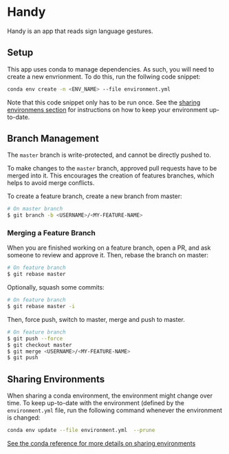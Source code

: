 # Handy

Handy is an app that reads sign language gestures.

## Setup

This app uses conda to manage dependencies. As such, you
will need to create a new envrionment. To do this, run the
follwing code snippet:

```bash
conda env create -n <ENV_NAME> --file environment.yml
```

Note that this code snippet only has to be run once. See the
[sharing environmens section](#Sharing-Environments) for
instructions on how to keep your environment up-to-date.

## Branch Management

The `master` branch is write-protected, and cannot be
directly pushed to.

To make changes to the `master` branch, approved pull
requests have to be merged into it. This encourages the
creation of features branches, which helps to avoid merge
conflicts.

To create a feature branch, create a new branch from master:

```bash
# On master branch
$ git branch -b <USERNAME>/<MY-FEATURE-NAME>
```



### Merging a Feature Branch

When you are finished working on a feature branch, open a
PR, and ask someone to review and approve it. Then, rebase
the branch on master:

```bash
# On feature branch
$ git rebase master
```

Optionally, squash some commits:

```bash
# On feature branch
$ git rebase master -i
```

Then, force push, switch to master, merge and push to
master.
```bash
# On feature branch
$ git push --force
$ git checkout master
$ git merge <USERNAME>/<MY-FEATURE-NAME>
$ git push
```


## Sharing Environments

When sharing a conda environment, the environment might
change over time. To keep up-to-date with the environment
(defined by the `environment.yml` file, run the following
command whenever the environment is changed:

```bash
conda env update --file environment.yml  --prune
```

[See the conda reference for more details on sharing
environments](https://conda.io/projects/conda/en/latest/user-guide/tasks/manage-environments.html#sharing-an-environment)
